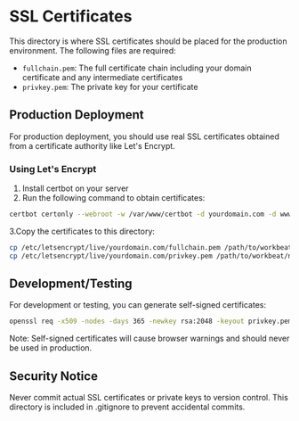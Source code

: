 # SSL Certificates

This directory is where SSL certificates should be placed for the production environment. The following files are required:

- `fullchain.pem`: The full certificate chain including your domain certificate and any intermediate certificates
- `privkey.pem`: The private key for your certificate

## Production Deployment

For production deployment, you should use real SSL certificates obtained from a certificate authority like Let's Encrypt.

### Using Let's Encrypt

1. Install certbot on your server
2. Run the following command to obtain certificates:

```bash
certbot certonly --webroot -w /var/www/certbot -d yourdomain.com -d www.yourdomain.com
```

3.Copy the certificates to this directory:

```bash
cp /etc/letsencrypt/live/yourdomain.com/fullchain.pem /path/to/workbeat/nginx/ssl/
cp /etc/letsencrypt/live/yourdomain.com/privkey.pem /path/to/workbeat/nginx/ssl/
```

## Development/Testing

For development or testing, you can generate self-signed certificates:

```bash
openssl req -x509 -nodes -days 365 -newkey rsa:2048 -keyout privkey.pem -out fullchain.pem
```

Note: Self-signed certificates will cause browser warnings and should never be used in production.

## Security Notice

Never commit actual SSL certificates or private keys to version control. This directory is included in .gitignore to prevent accidental commits.
